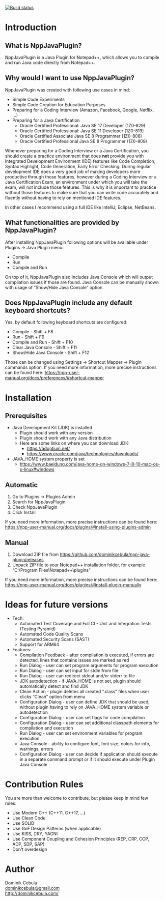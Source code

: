 [![Build status](https://ci.appveyor.com/api/projects/status/2n6fgm5hbwv3ntsn?svg=true)](https://ci.appveyor.com/project/DominikCebula/npp-java-plugin)

# Introduction

## What is NppJavaPlugin?

NppJavaPlugin is a Java Plugin for Notepad++, which allows you to compile and run Java code directly from Notepad++.

## Why would I want to use NppJavaPlugin?

NppJavaPlugin was created with following use cases in mind:
* Simple Code Experiments
* Simple Code Creation for Education Purposes
* Preparing for a Coding Interview (Amazon, Facebook, Google, Netflix, …)
* Preparing for a Java Certification
   * Oracle Certified Professional: Java SE 17 Developer (1Z0-829)
   * Oracle Certified Professional: Java SE 11 Developer (1Z0-819)
   * Oracle Certified Associate Java SE 8 Programmer (1Z0-808)
   * Oracle Certified Professional Java SE 8 Programmer (1Z0-809)

Whenever preparing for a Coding Interview or a Java Certification, you should create a practice environment that does **not** provide you with Integrated Development Environment (IDE) features like Code Completion, Syntax Highlight, Code Generation, Early Error Checking. During regular development IDE does a very good job of making developers more productive through those features, however during a Coding Interview or a Java Certification Exam, an environment under which you will take the exam, will not include those features. This is why it is important to practice without those features to make sure that you can write code accurately and fluently without having to rely on mentioned IDE features.

In other cases I recommend using a full IDE like IntelliJ, Eclipse, NetBeans.

## What functionalities are provided by NppJavaPlugin?

After installing NppJavaPlugin following options will be available under Plugins -> Java Plugin menu:
* Compile
* Run
* Compile and Run

On top of it, NppJavaPlugin also includes Java Console which will output compilation issues if those are found. Java Console can be manually shown with usage of “Show/Hide Java Console” option.

## Does NppJavaPlugin include any default keyboard shortcuts?

Yes, by default following keyboard shortcuts are configured:
* Compile - Shift + F8
* Run - Shift + F9
* Compile and Run - Shift + F10
* Clear Java Console - Shift + F11
* Show/Hide Java Console - Shift + F12

Those can be changed using Settings -> Shortcut Mapper -> Plugin commands option. If you need more information, more precise instructions can be found here: https://npp-user-manual.org/docs/preferences/#shortcut-mapper

# Installation

## Prerequisites

* Java Development Kit (JDK) is installed
   * Plugin should work with any version
   * Plugin should work with any Java distribution
   * Here are some links on where you can download JDK:
      * https://adoptium.net/
      * https://www.oracle.com/java/technologies/downloads/
* JAVA_HOME system property is set
   * https://www.baeldung.com/java-home-on-windows-7-8-10-mac-os-x-linux#windows

## Automatic

1. Go to Plugins -> Plugins Admin
2. Search for NppJavaPlugin
3. Check NppJavaPlugin
4. Click Install

If you need more information, more precise instructions can be found here: https://npp-user-manual.org/docs/plugins/#install-using-plugins-admin

## Manual

1. Download ZIP file from https://github.com/dominikcebula/npp-java-plugin/releases
2. Unpack ZIP file to your Notepad++ installation folder, for example “C:\Program Files\Notepad++\plugins”

If you need more information, more precise instructions can be found here: https://npp-user-manual.org/docs/plugins/#install-plugin-manually

# Ideas for future versions

* Tech:
   * Automated Test Coverage and Full CI - Unit and Integration Tests (Testing Pyramid)
   * Automated Code Quality Scans
   * Automated Security Scans (SAST)
   * Support for ARM64
* Features:
   * Compilation Feedback - after compilation is executed, if errors are detected, lines that contains issues are marked as red
   * Run Dialog - user can set program arguments for program execution
   * Run Dialog - user can set input for stdin from file
   * Run Dialog - user can redirect stdout and/or stderr to file
   * JDK autodetection - if JAVA_HOME is not set, plugin should automatically detect and find JDK
   * Clean Action - plugin deletes all created “.class” files when user clicks “Clean” option from menu
   * Configuration Dialog - user can define JDK that should be used, without plugin having to rely on JAVA_HOME system variable or autodetection
   * Configuration Dialog - user can set flags for code compilation
   * Configuration Dialog - user can set additional classpath elements for compilation and execution
   * Run Dialog - user can set environment variables for program execution
   * Java Console - ability to configure font, font size, colors for info, warnings, errors
   * Configuration Dialog - user can decide if application should execute in a separate command prompt or if it should execute under Plugin Java Console

# Contribution Rules

You are more than welcome to contribute, but please keep in mind few rules:
* Use Modern C++ (C++11, C++17, …)
* Use Clean Code
* Use SOLID
* Use GoF Design Patterns (when applicable)
* Use KISS, DRY, YAGNI
* Use Component Coupling and Cohesion Principles (REP, CRP, CCP, ADP, SDP, SAP)
* Don't overdesign

# Author

Dominik Cebula <br/>
dominikcebula@gmail.com <br/>
http://dominikcebula.com/ <br/>

